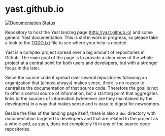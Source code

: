 yast.github.io
==============

[![Documentation Status](https://readthedocs.org/projects/yastgithubio/badge/?version=latest)](https://readthedocs.org/projects/yastgithubio/?badge=latest)


Repository to host the Yast landing page (http://yast.github.io) and some
general Yast documentation. This is still in work in progress, so please
take a look to the [TODO.txt](TODO.txt) file to see where your help is needed.

Yast is a complex project spread over a big amount of repositories in Github. 
The main goal of the page is to provide a clear view of the whole project at a
central point for both users and developers, but with a stronger focus in the
later.

Since the source code if spread over several repositories following an
organization that (almost always) makes sense, there is no reason to centralize
the documentation of that source code. Therefore the goal is not to offer a
central source of information, but a starting point that aggregates links
to the sources of information (whenever are they maintained by the
developers) in a way that makes sense and is easy to digest for newcomers.

Beside the files of the landing page itself, there is also a ```doc``` directory
with documentation targeted to developers and that are related to the project as
a whole and, as such, does not completely fit in any of the source code
repositories.
